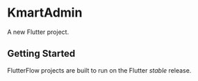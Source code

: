 # KmartAdmin

A new Flutter project.

## Getting Started

FlutterFlow projects are built to run on the Flutter _stable_ release.
